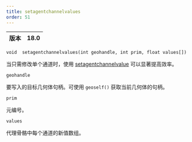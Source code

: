 ```yaml
---
title: setagentchannelvalues
order: 51
---
```

| 版本 | 18.0 |
| --- | --- |

`void  setagentchannelvalues(int geohandle, int prim, float values[])`

当只需修改单个通道时，使用 [setagentchannelvalue](./setagentchannelvalue "覆盖代理体元通道的值") 可以显著提高效率。

`geohandle`

要写入的目标几何体句柄。可使用 `geoself()` 获取当前几何体的句柄。

`prim`

元编号。

`values`

代理骨骼中每个通道的新值数组。
